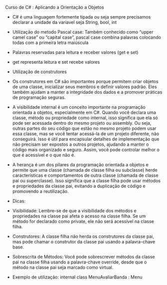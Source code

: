 Curso de C# : Aplicando a Orientação a Objetos

- C# é uma linguagem fortemente tipada ou seja sempre precisamos declarar a unidade da variavel seja String, bool, int 
- Utilização do metodo Pascal case: Também conhecido como “upper camel case” ou “capital case”, pascal case combina palavras colocando todas com a primeira letra maiúscula
- Palavras reservadas para leitura e receber valores (get e set)
- get representa leitura e set recebe valores 
- Utilização de construtores 
- Os construtores em C# são importantes porque permitem criar objetos de uma classe, inicializar seus membros e definir valores padrão. Eles também ajudam a manter a integridade dos dados e a promover práticas de programação seguras.
- A visibilidade internal é um conceito importante na programação orientada a objetos, especialmente em C#. Quando você declara uma classe, método ou propriedade como internal, isso significa que ela só pode ser acessada dentro do mesmo projeto ou assembly. Ou seja, outras partes do seu código que estão no mesmo projeto podem usar essa classe, mas se você tentar acessá-la de um projeto diferente, não conseguirá. Isso é útil para encapsular detalhes de implementação que não precisam ser expostos a outros projetos, ajudando a manter o código mais organizado e seguro. Assim, você pode controlar melhor o que é acessível e o que não é.

- A herança é um dos pilares da programação orientada a objetos e permite que uma classe (chamada de classe filha ou subclasse) herde características e comportamentos de outra classe (chamada de classe pai ou superclasse). Isso significa que a classe filha pode usar métodos e propriedades da classe pai, evitando a duplicação de código e promovendo a reutilização.

- Dicas: 
- Visibilidade: Lembre-se de que a visibilidade dos métodos e propriedades na classe pai afeta o acesso na classe filha. Se um método for declarado como private, ele não será acessível na classe filha.
- Construtores: A classe filha não herda os construtores da classe pai, mas pode chamar o construtor da classe pai usando a palavra-chave base.
- Sobrescrita de Métodos: Você pode sobrescrever métodos da classe pai na classe filha usando a palavra-chave override, desde que o método na classe pai seja marcado como virtual.
- Exemplo de utilização: internal class MenuAvaliarBanda : Menu 